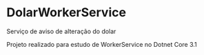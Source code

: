# DolarWorkerService
Serviço de aviso de alteração do dolar


Projeto realizado para estudo de WorkerService no Dotnet Core 3.1
